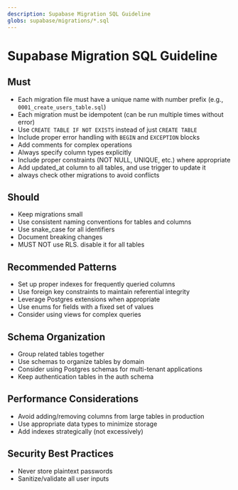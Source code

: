 ```yaml
---
description: Supabase Migration SQL Guideline
globs: supabase/migrations/*.sql
---
```


# Supabase Migration SQL Guideline

## Must

- Each migration file must have a unique name with number prefix (e.g., `0001_create_users_table.sql`)
- Each migration must be idempotent (can be run multiple times without error)
- Use `CREATE TABLE IF NOT EXISTS` instead of just `CREATE TABLE`
- Include proper error handling with `BEGIN` and `EXCEPTION` blocks
- Add comments for complex operations
- Always specify column types explicitly
- Include proper constraints (NOT NULL, UNIQUE, etc.) where appropriate
- Add updated_at column to all tables, and use trigger to update it
- always check other migrations to avoid conflicts

## Should

- Keep migrations small
- Use consistent naming conventions for tables and columns
- Use snake_case for all identifiers
- Document breaking changes
- MUST NOT use RLS. disable it for all tables

## Recommended Patterns

- Set up proper indexes for frequently queried columns
- Use foreign key constraints to maintain referential integrity
- Leverage Postgres extensions when appropriate
- Use enums for fields with a fixed set of values
- Consider using views for complex queries

## Schema Organization

- Group related tables together
- Use schemas to organize tables by domain
- Consider using Postgres schemas for multi-tenant applications
- Keep authentication tables in the auth schema

## Performance Considerations

- Avoid adding/removing columns from large tables in production
- Use appropriate data types to minimize storage
- Add indexes strategically (not excessively)

## Security Best Practices

- Never store plaintext passwords
- Sanitize/validate all user inputs
